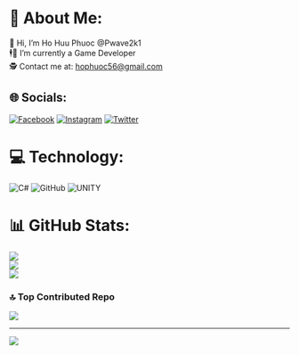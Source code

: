 # 💫 About Me:
👋 Hi, I’m Ho Huu Phuoc @Pwave2k1
<br>🕴️💼 I’m currently a Game Developer
<br>🕵️ Contact me at: hophuoc56@gmail.com


## 🌐 Socials:
[![Facebook](https://img.icons8.com/?size=1x&id=118568&format=png)](https://facebook.com/pwave.itsme/) 
[![Instagram](https://img.icons8.com/?size=1x&id=YtpeVQhQ8USm&format=png)](https://instagram.com/phuocne_/)
[![Twitter](https://img.icons8.com/?size=1x&id=feZZ_WuMA-JW&format=png)](https://twitter.com/phuocphuocisme) 

# 💻 Technology:
![C#](https://img.shields.io/badge/c%23-%23239120.svg?style=for-the-badge&logo=c-sharp&logoColor=white) 
![GitHub](https://img.shields.io/badge/GitHub-%23121011.svg?style=for-the-badge&logo=github&logoColor=white) 
![UNITY](https://img.shields.io/badge/Unity-%2320232a.svg?style=for-the-badge&logo=unity&logoColor=white)
# 📊 GitHub Stats:
![](https://github-readme-stats.vercel.app/api/top-langs/?username=Pwave2K1&theme=dracula&hide_border=false&include_all_commits=true&count_private=false&layout=compact)
<br/>
![](https://github-readme-stats.vercel.app/api?username=Pwave2K1&theme=dracula&hide_border=false&include_all_commits=true&count_private=false)
<br/>
![](https://github-readme-streak-stats.herokuapp.com/?user=Pwave2K1&theme=dracula&hide_border=false)
<br/>

### 🔝 Top Contributed Repo
![](https://github-contributor-stats.vercel.app/api?username=Pwave2k1&limit=5&theme=tokyonight&combine_all_yearly_contributions=true)

---
[![](https://visitcount.itsvg.in/api?id=Pwave2k1&icon=5&color=1)](https://visitcount.itsvg.in)

<!-- Proudly created with GPRM ( https://gprm.itsvg.in ) -->
